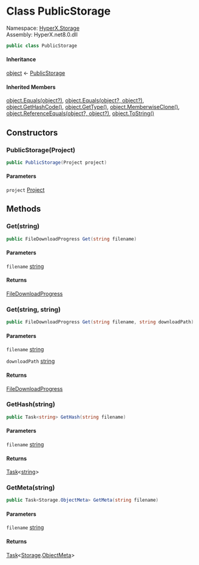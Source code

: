 # <a id="HyperX_Storage_PublicStorage"></a> Class PublicStorage

Namespace: [HyperX.Storage](HyperX.Storage.md)  
Assembly: HyperX.net8.0.dll  

```csharp
public class PublicStorage
```

#### Inheritance

[object](https://learn.microsoft.com/dotnet/api/system.object) ← 
[PublicStorage](HyperX.Storage.PublicStorage.md)

#### Inherited Members

[object.Equals\(object?\)](https://learn.microsoft.com/dotnet/api/system.object.equals\#system\-object\-equals\(system\-object\)), 
[object.Equals\(object?, object?\)](https://learn.microsoft.com/dotnet/api/system.object.equals\#system\-object\-equals\(system\-object\-system\-object\)), 
[object.GetHashCode\(\)](https://learn.microsoft.com/dotnet/api/system.object.gethashcode), 
[object.GetType\(\)](https://learn.microsoft.com/dotnet/api/system.object.gettype), 
[object.MemberwiseClone\(\)](https://learn.microsoft.com/dotnet/api/system.object.memberwiseclone), 
[object.ReferenceEquals\(object?, object?\)](https://learn.microsoft.com/dotnet/api/system.object.referenceequals), 
[object.ToString\(\)](https://learn.microsoft.com/dotnet/api/system.object.tostring)

## Constructors

### <a id="HyperX_Storage_PublicStorage__ctor_HyperX_Project_"></a> PublicStorage\(Project\)

```csharp
public PublicStorage(Project project)
```

#### Parameters

`project` [Project](HyperX.Project.md)

## Methods

### <a id="HyperX_Storage_PublicStorage_Get_System_String_"></a> Get\(string\)

```csharp
public FileDownloadProgress Get(string filename)
```

#### Parameters

`filename` [string](https://learn.microsoft.com/dotnet/api/system.string)

#### Returns

 [FileDownloadProgress](HyperX.Http.FileDownloadProgress.md)

### <a id="HyperX_Storage_PublicStorage_Get_System_String_System_String_"></a> Get\(string, string\)

```csharp
public FileDownloadProgress Get(string filename, string downloadPath)
```

#### Parameters

`filename` [string](https://learn.microsoft.com/dotnet/api/system.string)

`downloadPath` [string](https://learn.microsoft.com/dotnet/api/system.string)

#### Returns

 [FileDownloadProgress](HyperX.Http.FileDownloadProgress.md)

### <a id="HyperX_Storage_PublicStorage_GetHash_System_String_"></a> GetHash\(string\)

```csharp
public Task<string> GetHash(string filename)
```

#### Parameters

`filename` [string](https://learn.microsoft.com/dotnet/api/system.string)

#### Returns

 [Task](https://learn.microsoft.com/dotnet/api/system.threading.tasks.task\-1)<[string](https://learn.microsoft.com/dotnet/api/system.string)\>

### <a id="HyperX_Storage_PublicStorage_GetMeta_System_String_"></a> GetMeta\(string\)

```csharp
public Task<Storage.ObjectMeta> GetMeta(string filename)
```

#### Parameters

`filename` [string](https://learn.microsoft.com/dotnet/api/system.string)

#### Returns

 [Task](https://learn.microsoft.com/dotnet/api/system.threading.tasks.task\-1)<[Storage](HyperX.Http.Storage.md).[ObjectMeta](HyperX.Http.Storage.ObjectMeta.md)\>

